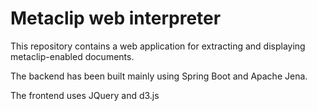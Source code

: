 # Metaclip web interpreter

This repository contains a web application for extracting and displaying metaclip-enabled documents.

The backend has been built mainly using Spring Boot and Apache Jena.

The frontend uses JQuery and d3.js
